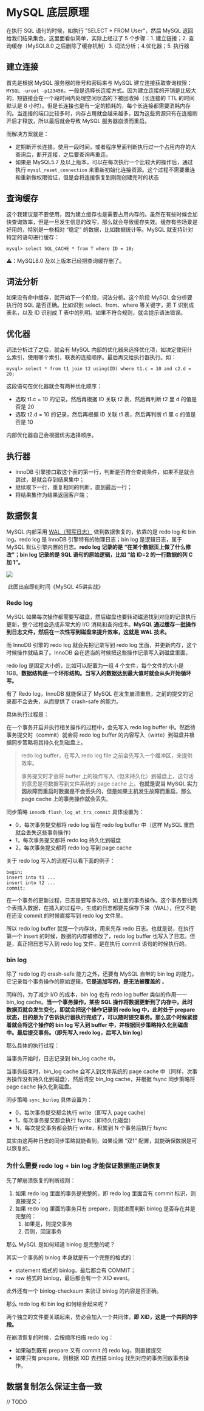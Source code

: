 # MySQL 底层原理

在执行 SQL 语句的时候，如执行 "SELECT * FROM User"，然后 MySQL 返回给我们结果集合。这里面看似简单，实际上经过了 5 个步骤：1. 建立链接；2. 查询缓存（MySQL8.0 之后删除了缓存机制）3. 词法分析；4.优化器；5. 执行器

## 建立连接

首先是根据 MySQL 服务器的账号和密码来与 MySQL 建立连接获取查询权限：`MYSQL -uroot -p123456`。一般是选择长连接方式。因为建立连接的开销是比较大的，短链接会在一个段时间内处理空闲状态的下被回收掉（长连接的 TTL 的时间默认是 8 小时）。但是长连接也是有一定的损耗的，每个长连接都需要消耗内存的。当连接的端口比较多时，内存占用就会越来越多，因为这些资源只有在连接断开后才释放，所以最后就会导致 MySQL 服务器崩溃而重启。

而解决方案就是：

- 定期断开长连接。使用一段时间，或者程序里面判断执行过一个占用内存的大查询后，断开连接，之后要查询再重连。
- 如果是 MySQL5.7 及以上版本，可以在每次执行一个比较大的操作后，通过执行 `mysql_reset_connection` 来重新初始化连接资源。这个过程不需要重连和重新做权限验证，但是会将连接恢复到刚刚创建完时的状态

## 查询缓存

这个我建议是不要使用，因为建立缓存也是需要占用内存的。虽然在有些时候会加快查询效率，但是一旦发生信息的改写，那么就会导致缓存失效。缓存有些场景是好用的，特别是一些相对 “稳定” 的数据，比如数据统计等。MySQL 就支持针对特定的语句进行缓存：

```mysql
mysql> select SQL_CACHE * from T where ID = 10;
```

⚠️：MySQL8.0 及以上版本已经把查询缓存删了。

## 词法分析

如果没有命中缓存，就开始下一个阶段，词法分析。这个阶段 MySQL 会分析要执行的 SQL 是否正确。比如识别 select、from、where 等关键字，把 T 识别成表名，以及 ID 识别成 T 表中的列明。如果不符合规则，就会提示语法错误。

## 优化器

词法分析过了之后，就会有 MySQL 内部的优化器来选择优化项，如决定使用什么索引，使用哪个索引，联表的连接顺序。最后再交给执行器执行。如：

```mysql
mysql> select * from t1 join t2 using(ID) where t1.c = 10 and c2.d = 20;
```

这段语句在优化器就会有两种优化顺序：

- 选取 t1.c = 10 的记录，然后再根据 ID 关联 t2 表，然后再判断 t2 里 d 的值是否是 20
- 选取 t2.d = 10 的记录，然后再根据 ID 关联 t1 表，然后再判断 t1 里 c 的值是否是 10

内部优化器自己会根据优劣选择顺序。

## 执行器

- InnoDB 引擎接口取这个表的第一行，判断是否符合查询条件，如果不是就会跳过，是就会存到结果集中；
- 继续取下一行，重复相同的判断，直到最后一行；
- 将结果集作为结果返回客户端；

## 数据恢复

MySQL 内部采用 [WAL（预写日志）](https://github.com/MarsonShine/MS.Microservice/blob/master/docs/patterns-of-distributed-systems/Write-Ahead-Log.md) 做到数据恢复的，依靠的是 redo log 和 bin log。redo log 是 InnoDB 引擎特有的物理日志；bin log 是逻辑日志，属于 MySQL 默认引擎内置的日志。**redo log 记录的是 “在某个数据页上做了什么修改”；bin log 记录的是 SQL 语句的原始逻辑，比如 “给 ID=2 的一行数据的列 C 加 1”。**

![](asserts/2e5bff4910ec189fe1ee6e2ecc7b4bbe.png)

​																				此图出自即刻时间《MySQL 45讲实战》

### Redo log

MySQL 如果每次操作都需要写磁盘，然后磁盘也要转动磁道找到对应的记录执行更新，整个过程会造成非常大的 I/O 消耗和查询成本。**MySQL 通过缓存一批操作到日志文件，然后在一次性写到磁盘来提升效率，这就是 WAL 技术。**

而 InnoDB 引擎的 redo log 就会先把记录写到 redo log 里面，并更新内存，这个时候操作就结束了。InnoDB 会在适当的时候把这些操作记录写入到磁盘里面。

redo log 是固定大小的，比如可以配置为一组 4 个文件，每个文件的大小是 1GB。**数据结构是一个环形结构。当写入的数据达到最大值时就会从头开始循环写。** 

有了 Redo log，InnoDB 就能保证了 MySQL 在发生崩溃重启，之前的提交的记录都不会丢失，从而提供了 crash-safe 的能力。

具体执行过程是：

在一个事务开启并执行相关操作的过程中，会先写入 redo log buffer 中。然后待事务提交时（commit）就会将 redo log buffer 的内容写入（wirte）到磁盘并根据同步策略将其持久化到磁盘上。

> redo log buffer，在写入 redo log file 之前会先写入一个缓冲区，来提供效率。
>
> 事务提交时才会将 buffer 上的操作写入（但未持久化）到磁盘上，这句话的意思是将数据写到文件系统的 page cache 上。**也就是说当 MySQL 实力因故障而重启时数据是不会丢失的，但是如果主机发生故障而重启，那么 page cache 上的事务操作就会丢失**。

同步策略 `innodb_flush_log_at_trx_commit` 具体设置为：

- 0，每次事务提交都将 redo log 留在 redo log buffer 中（这样 MySQL 重启就会丢失这些事务操作）
- 1，每次事务提交都将 redo log 持久化到磁盘
- 2，每次事务提交都将 redo log 写到 page cache 

关于 redo log 写入的流程可以看下面的例子：

```
begin;
insert into t1 ...
insert into t2 ...
commit;
```

在一个事务的更新过程，日志是要写多次的，如上面的事务操作。这个事务要往两个表插入数据，在插入的过程中，生成的日志都要先保存下来（WAL），但又不能在还没 commit 的时候直接写到 redo log 文件里。

所以 redo log buffer 就是一个内存块，用来先存 redo 日志。也就是说，在执行第一个 insert 的时候，数据的内存被修改了，redo log buffer 也写入了日志。但是，真正把日志写入到 redo log 文件，是在执行 commit 语句的时候执行的。

### bin log

除了 redo log 的 crash-safe 能力之外，还要有 MySQL 自带的 bin log 的能力。它记录每个事务操作的原始逻辑，**它是追加写的，是无法被覆盖的** 。

同样的，为了减少 I/O 的成本，bin log 也有 redo log buffer 类似的作用—— bin_log cache。**当一个事务操作，某些 SQL 操作将数据更新到了内存中，此时数据页就会发生变化，即就会把这个操作记录到 redo log 中，此时处于 prepare 状态，目的是为了告诉执行器执行完成了，可以随时提交事务。那么这个时候紧接着就会将这个操作的 bin log 写入到 buffer 中，并根据同步策略持久化到磁盘中。最后提交事务。（即先写入 redo log，后写入 bin log）**

那么具体的执行过程：

当事务开始时，日志记录到 bin_log cache 中。

当事务结束时，bin_log cache 会写入到文件系统的 page cache 中（同样，次事务操作没有持久化到磁盘），然后清空 bin_log cache，并根据 fsync 同步策略将 page cache 持久化到磁盘。

同步策略 `sync_binlog` 具体设置为：

- 0，每次事务提交都会执行 write（即写入 page cache）
- 1，每次事务提交都会执行 fsync（即持久化磁盘）
- N，每次提交事务都会执行 write，积累到 N 个事务后执行 fsync

其实由这两种日志的同步策略就能看到，如果设置 “双1” 配置，就能确保数据是可以恢复的。

### 为什么需要 redo log + bin log 才能保证数据能正确恢复

先了解崩溃恢复的判断规则：

1. 如果 redo log 里面的事务是完整的，即 redo log 里面含有 commit 标识，则直接提交；
2. 如果 redo log 里面的事务只有 prepare，则就进而判断 binlog 是否存在并是完整的：
   1. 如果是，则提交事务
   2. 否则，回滚事务

那么 MySQL 是如何知道 binlog 是完整的呢？

其实一个事务的 binlog 本身就是有一个完整的格式的：

- statement 格式的 binlog，最后都会有 COMMIT；
- row 格式的 binlog，最后都会有一个 XID event。

此外还有一个 binlog-checksum 来验证 binlog 的内容是否正确。

那么 redo log 和 bin log 如何结合起来呢？

两个独立的文件要关联起来，势必会加入一个共同体，**即 XID，这是一个共同的字段。**

在崩溃恢复的时候，会按顺序扫描 redo log：

- 如果碰到既有 prepare 又有 commit 的 redo log，则直接提交
- 如果只有 prepare，则根据 XID 去扫描 binlog 找到对应的事务回放事务操作。

## 数据复制怎么保证主备一致

// TODO